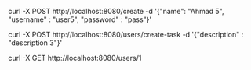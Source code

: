 <!-- method create user -->
curl -X POST http://localhost:8080/create -d '{"name": "Ahmad 5", "username" : "user5", "password" : "pass"}'

<!-- method create task -->
curl -X POST http://localhost:8080/users/create-task -d '{"description" : "description 3"}'

<!-- method get user detail -->
curl -X GET http://localhost:8080/users/1